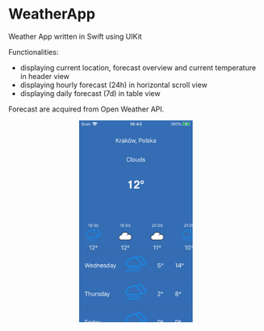 # WeatherApp
Weather App written in Swift using UIKit

Functionalities:
- displaying current location, forecast overview and current temperature in header view
- displaying hourly forecast (24h) in horizontal scroll view
- displaying daily forecast (7d) in table view

Forecast are acquired from Open Weather API.

<p align="center"><img src="screen.PNG" witdh="200" height="400" alt=""></p>
